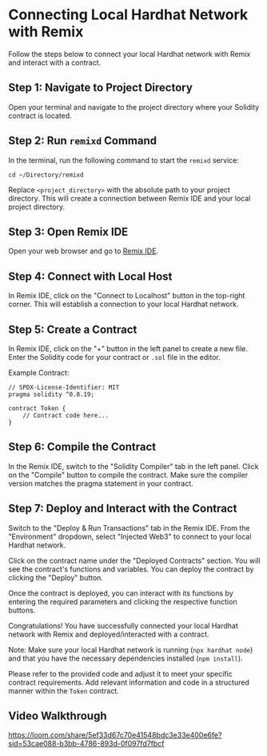 # Connecting Local Hardhat Network with Remix

Follow the steps below to connect your local Hardhat network with Remix and interact with a contract.

## Step 1: Navigate to Project Directory
Open your terminal and navigate to the project directory where your Solidity contract is located.

## Step 2: Run `remixd` Command
In the terminal, run the following command to start the `remixd` service:
```
cd ~/Directory/remixd
```
Replace `<project_directory>` with the absolute path to your project directory. This will create a connection between Remix IDE and your local project directory.

## Step 3: Open Remix IDE
Open your web browser and go to [Remix IDE](https://remix.ethereum.org).

## Step 4: Connect with Local Host
In Remix IDE, click on the "Connect to Localhost" button in the top-right corner. This will establish a connection to your local Hardhat network.

## Step 5: Create a Contract
In Remix IDE, click on the "+" button in the left panel to create a new file. Enter the Solidity code for your contract or `.sol` file in the editor.

Example Contract:
```solidity
// SPDX-License-Identifier: MIT
pragma solidity ^0.8.19;

contract Token {
    // Contract code here...
}
```

## Step 6: Compile the Contract
In the Remix IDE, switch to the "Solidity Compiler" tab in the left panel. Click on the "Compile" button to compile the contract. Make sure the compiler version matches the pragma statement in your contract.

## Step 7: Deploy and Interact with the Contract
Switch to the "Deploy & Run Transactions" tab in the Remix IDE. From the "Environment" dropdown, select "Injected Web3" to connect to your local Hardhat network.

Click on the contract name under the "Deployed Contracts" section. You will see the contract's functions and variables. You can deploy the contract by clicking the "Deploy" button.

Once the contract is deployed, you can interact with its functions by entering the required parameters and clicking the respective function buttons.

Congratulations! You have successfully connected your local Hardhat network with Remix and deployed/interacted with a contract.

Note: Make sure your local Hardhat network is running (`npx hardhat node`) and that you have the necessary dependencies installed (`npm install`).

Please refer to the provided code and adjust it to meet your specific contract requirements. Add relevant information and code in a structured manner within the `Token` contract.

## Video Walkthrough

https://loom.com/share/5ef33d67c70e41548bdc3e33e400e6fe?sid=53cae088-b3bb-4786-893d-0f097fd7fbcf
